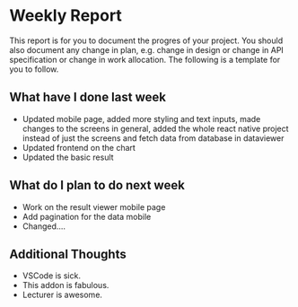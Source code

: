 # Weekly Report

This report is for you to document the progres of your project. You should also document any change in plan, e.g. change in design or change in API specification or change in work allocation. The following is a template for you to follow.

## What have I done last week

-   Updated mobile page, added more styling and text inputs, made changes to the screens in general, added the whole react native project instead of just the screens and fetch data from database in dataviewer
-   Updated frontend on the chart
-   Updated the basic result

## What do I plan to do next week

-   Work on the result viewer mobile page
-   Add pagination for the data mobile
-   Changed....

## Additional Thoughts

-   VSCode is sick.
-   This addon is fabulous.
-   Lecturer is awesome.
